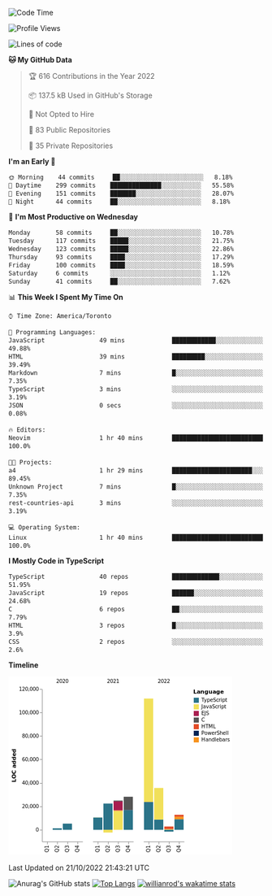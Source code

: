 <!--START_SECTION:waka-->
![Code Time](http://img.shields.io/badge/Code%20Time-293%20hrs%2050%20mins-blue)

![Profile Views](http://img.shields.io/badge/Profile%20Views-8-blue)

![Lines of code](https://img.shields.io/badge/From%20Hello%20World%20I%27ve%20Written-252%20Thousand%20lines%20of%20code-blue)

**🐱 My GitHub Data** 

> 🏆 616 Contributions in the Year 2022
 > 
> 📦 137.5 kB Used in GitHub's Storage 
 > 
> 🚫 Not Opted to Hire
 > 
> 📜 83 Public Repositories 
 > 
> 🔑 35 Private Repositories  
 > 
**I'm an Early 🐤** 

```text
🌞 Morning    44 commits     ██░░░░░░░░░░░░░░░░░░░░░░░   8.18% 
🌆 Daytime    299 commits    ██████████████░░░░░░░░░░░   55.58% 
🌃 Evening    151 commits    ███████░░░░░░░░░░░░░░░░░░   28.07% 
🌙 Night      44 commits     ██░░░░░░░░░░░░░░░░░░░░░░░   8.18%

```
📅 **I'm Most Productive on Wednesday** 

```text
Monday       58 commits     ██░░░░░░░░░░░░░░░░░░░░░░░   10.78% 
Tuesday      117 commits    █████░░░░░░░░░░░░░░░░░░░░   21.75% 
Wednesday    123 commits    █████░░░░░░░░░░░░░░░░░░░░   22.86% 
Thursday     93 commits     ████░░░░░░░░░░░░░░░░░░░░░   17.29% 
Friday       100 commits    ████░░░░░░░░░░░░░░░░░░░░░   18.59% 
Saturday     6 commits      ░░░░░░░░░░░░░░░░░░░░░░░░░   1.12% 
Sunday       41 commits     ██░░░░░░░░░░░░░░░░░░░░░░░   7.62%

```


📊 **This Week I Spent My Time On** 

```text
⌚︎ Time Zone: America/Toronto

💬 Programming Languages: 
JavaScript               49 mins             ████████████░░░░░░░░░░░░░   49.88% 
HTML                     39 mins             █████████░░░░░░░░░░░░░░░░   39.49% 
Markdown                 7 mins              █░░░░░░░░░░░░░░░░░░░░░░░░   7.35% 
TypeScript               3 mins              ░░░░░░░░░░░░░░░░░░░░░░░░░   3.19% 
JSON                     0 secs              ░░░░░░░░░░░░░░░░░░░░░░░░░   0.08%

🔥 Editors: 
Neovim                   1 hr 40 mins        █████████████████████████   100.0%

🐱‍💻 Projects: 
a4                       1 hr 29 mins        ██████████████████████░░░   89.45% 
Unknown Project          7 mins              █░░░░░░░░░░░░░░░░░░░░░░░░   7.35% 
rest-countries-api       3 mins              ░░░░░░░░░░░░░░░░░░░░░░░░░   3.19%

💻 Operating System: 
Linux                    1 hr 40 mins        █████████████████████████   100.0%

```

**I Mostly Code in TypeScript** 

```text
TypeScript               40 repos            █████████████░░░░░░░░░░░░   51.95% 
JavaScript               19 repos            ██████░░░░░░░░░░░░░░░░░░░   24.68% 
C                        6 repos             ██░░░░░░░░░░░░░░░░░░░░░░░   7.79% 
HTML                     3 repos             █░░░░░░░░░░░░░░░░░░░░░░░░   3.9% 
CSS                      2 repos             ░░░░░░░░░░░░░░░░░░░░░░░░░   2.6%

```


**Timeline**

![Chart not found](https://raw.githubusercontent.com/wise-introvert/wise-introvert/master/charts/bar_graph.png) 


 Last Updated on 21/10/2022 21:43:21 UTC
<!--END_SECTION:waka-->

![Anurag's GitHub stats](https://github-readme-stats.vercel.app/api?username=wise-introvert&count_private=true&show_icons=true)
[![Top Langs](https://github-readme-stats.vercel.app/api/top-langs/?username=wise-introvert&langs_count=10)](https://github.com/anuraghazra/github-readme-stats)
[![willianrod's wakatime stats](https://github-readme-stats.vercel.app/api/wakatime?username=wiseintrovert)](https://github.com/anuraghazra/github-readme-stats)
